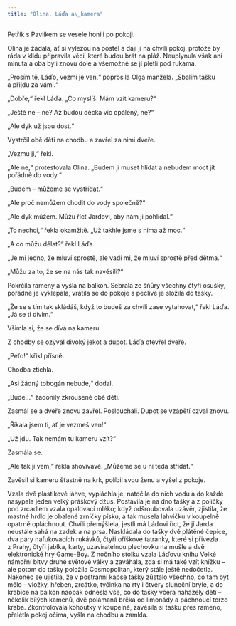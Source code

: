 ```yaml
---
title: "Olina, Láďa a\_kamera"
---
```


Petřík s Pavlíkem se vesele honili po pokoji.

  

Olina je žádala, ať si vylezou na postel a dají jí na chvíli pokoj, protože by ráda v klidu připravila věci, které budou brát na pláž. Neuplynula však ani minuta a oba byli znovu dole a všemožně se jí pletli pod rukama.

„Prosím tě, Láďo, vezmi je ven,“ poprosila Olga manžela. „Sbalím tašku a přijdu za vámi.“

„Dobře,“ řekl Láďa. „Co myslíš: Mám vzít kameru?“

„Ještě ne – ne? Až budou děcka víc opálený, ne?“

„Ale dyk už jsou dost.“

Vystrčil obě děti na chodbu a zavřel za nimi dveře.

„Vezmu ji,“ řekl.

„Ale ne,“ protestovala Olina. „Budem ji muset hlídat a nebudem moct jít pořádně do vody.“

„Budem – můžeme se vystřídat.“

„Ale proč nemůžem chodit do vody společně?“

„Ale dyk můžem. Můžu říct Jardovi, aby nám ji pohlídal.“

„To nechci,“ řekla okamžitě. „Už takhle jsme s nima až moc.“

„A co můžu dělat?“ řekl Láďa.

„Je mi jedno, že mluví sprostě, ale vadí mi, že mluví sprostě před dětma.“

„Můžu za to, že se na nás tak navěsili?“

Pokrčila rameny a vyšla na balkon. Sebrala ze šňůry všechny čtyři osušky, pořádně je vyklepala, vrátila se do pokoje a pečlivě je složila do tašky.

„Že se s tím tak skládáš, když to budeš za chvíli zase vytahovat,“ řekl Láďa. „Já se ti divim.“

Všimla si, že se dívá na kameru.

Z chodby se ozýval divoký jekot a dupot. Láďa otevřel dveře.

„Péťo!“ křikl přísně.

Chodba ztichla.

„Asi žádný tobogán nebude,“ dodal.

„Bude…“ žadonily zkroušeně obě děti.

Zasmál se a dveře znovu zavřel. Poslouchali. Dupot se vzápětí ozval znovu.

„Říkala jsem ti, ať je vezmeš ven!“

„Už jdu. Tak nemám tu kameru vzít?“

Zasmála se.

„Ale tak ji vem,“ řekla shovívavě. „Můžeme se u ní teda střídat.“

Zavěsil si kameru šťastně na krk, políbil svou ženu a vyšel z pokoje.

Vzala dvě plastikové láhve, vypláchla je, natočila do nich vodu a do každé nasypala jeden velký práškový džus. Postavila je na dno tašky a z poličky pod zrcadlem vzala opalovací mléko; když odšroubovala uzávěr, zjistila, že mastné hrdlo je obalené zrníčky písku, a tak musela lahvičku v koupelně opatrně opláchnout. Chvíli přemýšlela, jestli má Láďovi říct, že jí Jarda neustále sahá na zadek a na prsa. Naskládala do tašky dvě plátěné čepice, dva páry nafukovacích rukávků, čtyři oříškové tatranky, které si přivezla z Prahy, čtyři jablka, karty, uzavíratelnou plechovku na mušle a dvě elektronické hry Game-Boy. Z nočního stolku vzala Láďovu knihu Velké námořní bitvy druhé světové války a zaváhala, zda si má také vzít knížku – ale potom do tašky položila Cosmopolitan, který stále ještě nedočetla. Nakonec se ujistila, že v postranní kapse tašky zůstalo všechno, co tam být mělo – vložky, hřeben, zrcátko, tyčinka na rty i čtvery sluneční brýle, a do krabice na balkon naopak odnesla vše, co do tašky včera naházely děti – několik bílých kamenů, dvě polámaná brčka od limonády a páchnoucí torzo kraba. Zkontrolovala kohoutky v koupelně, zavěsila si tašku přes rameno, přelétla pokoj očima, vyšla na chodbu a zamkla.

